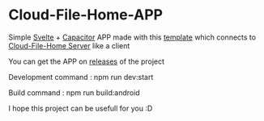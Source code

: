 # Cloud-File-Home-APP
 
 Simple [Svelte](https://svelte.dev/) + [Capacitor](https://capacitorjs.com/) APP made with this [template](https://github.com/drannex42/svelte-capacitor) which connects to [Cloud-File-Home Server](https://github.com/PiterWeb/Cloud-File-Home-Server) like a client
 
You can get the APP on [releases](https://github.com/PiterWeb/Cloud-File-Home-APP/releases) of the project
 
Development command : npm run dev:start

Build command : npm run build:android

I hope this project can be usefull for you :D
